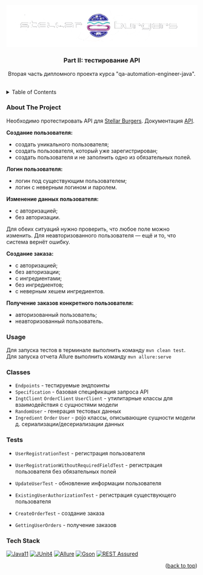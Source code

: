 <!-- PROJECT LOGO -->
<a name="readme-top"></a>
<div align="center">

![REST Assured](stellarburgers.png)

</div>
<div align="center">
    <h3 align="center">Part II: тестирование API</h3>
    <p align="center">
        Вторая часть дипломного проекта курса "qa-automation-engineer-java".
        <br/>
        <br/>
    </p>
</div>

<!-- TABLE OF CONTENTS -->
<details>
  <summary>Table of Contents</summary>
  <ol>
    <li><a href="#about-the-project">About The Project</a></li>
    <li><a href="#usage">Usage</a></li>
    <li><a href="#classes">Classes</a></li>
    <li><a href="#tests">Tests</a></li>
    <li><a href="#tech-stack">Tech Stack</a></li>
  </ol>
</details>

### About The Project

Необходимо протестировать API для <a href="https://stellarburgers.nomoreparties.site/">Stellar Burgers</a>.
Документация <a href="https://code.s3.yandex.net/qa-automation-engineer/java/cheatsheets/paid-track/diplom/api-documentation.pdf">API</a>.

<b>Создание пользователя:</b>
* создать уникального пользователя;
* создать пользователя, который уже зарегистрирован;
* создать пользователя и не заполнить одно из обязательных полей.
    
<b>Логин пользователя:</b>
* логин под существующим пользователем;
* логин с неверным логином и паролем.

<b>Изменение данных пользователя:</b>
* с авторизацией;
* без авторизации.
<p>Для обеих ситуаций нужно проверить, что любое поле можно изменить. Для неавторизованного пользователя — ещё и то, что система вернёт ошибку.</p>
  
<b>Создание заказа:</b>
* с авторизацией;
* без авторизации;
* с ингредиентами;
* без ингредиентов;
* с неверным хешем ингредиентов.

<b>Получение заказов конкретного пользователя:</b>
* авторизованный пользователь;
* неавторизованный пользователь.

### Usage

Для запуска тестов в терминале выполнить команду `mvn clean test`. 
Для запуска отчета Allure выполнить команду `mvn allure:serve`

### Classes
* `Endpoints` - тестируемые эндпоинты
* `Specification` - базовая спецификация запроса API
* `IngtClient` `OrderClient` `UserClient` - утилитарные классы для взаимодействия с сущностями модели
* `RandomUser` - генерация тестовых данных
* `Ingredient` `Order` `User` - pojo классы, описывающие сущности модели д. сериализации/десериализации данных

### Tests
* `UserRegistrationTest` - регистрация пользователя
* `UserRegistrationWithoutRequiredFieldTest` - регистрация пользователя без обязательных полей
* `UpdateUserTest` - обновление информации пользователя
* `ExistingUserAuthorizationTest` - регистрация существующего пользователя 
  

* `CreateOrderTest` - создание заказа
* `GettingUserOrders` - получение заказов

### Tech Stack

[![Java11][java]][javadoc-url]
[![JUnit4][junit]][junit-url]
[![Allure][Allure]][Allure-url]
[![Gson][Gson]][Gson-url]
[![REST Assured][REST_Assured]][rest-assured-url]

<p align="right">(<a href="#readme-top">back to top</a>)</p>

<!-- MARKDOWN LINKS & IMAGES -->
<!-- https://www.markdownguide.org/basic-syntax/#reference-style-links -->
[javadoc-url]: https://docs.oracle.com/en/java/javase/11/docs/api/index.html
[java]: https://img.shields.io/badge/Java_11-FF2D20?style=for-the-badge&logo=oracle&logoColor=white
[junit-url]: https://junit.org/junit4/
[junit]: https://img.shields.io/badge/JUnit_4-20232A?style=for-the-badge
[Allure-url]: https://docs.qameta.io/allure/
[Allure]: https://img.shields.io/badge/Allure-a5d37e?style=for-the-badge
[rest-assured-url]: https://rest-assured.io/
[REST_Assured]: https://img.shields.io/badge/rest_assured-00bb76?style=for-the-badge
[Gson-url]: https://github.com/google/gson
[Gson]: https://img.shields.io/badge/Gson-4e6f58?style=for-the-badge&logo=google&logoColor=white
